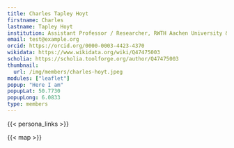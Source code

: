 ```yaml
---
title: Charles Tapley Hoyt
firstname: Charles
lastname: Tapley Hoyt
institution: Assistant Professor / Researcher, RWTH Aachen University & Biopragmatics (Germany)
email: test@example.org
orcid: https://orcid.org/0000-0003-4423-4370
wikidata: https://www.wikidata.org/wiki/Q47475003
scholia: https://scholia.toolforge.org/author/Q47475003
thumbnail:
  url: /img/members/charles-hoyt.jpeg
modules: ["leaflet"]
popup: "Here I am"
popupLat: 50.7730
popupLong: 6.0833
type: members
---
```


{{< persona_links >}}

{{< map >}}
